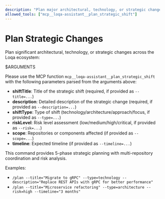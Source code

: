 ```yaml
---
description: "Plan major architectural, technology, or strategic changes across the Loqa ecosystem"
allowed_tools: ["mcp__loqa-assistant__plan_strategic_shift"]
---
```


# Plan Strategic Changes

Plan significant architectural, technology, or strategic changes across the Loqa ecosystem:

$ARGUMENTS

Please use the MCP function `mcp__loqa-assistant__plan_strategic_shift` with the following parameters parsed from the arguments above:

- **shiftTitle**: Title of the strategic shift (required, if provided as `--title=...`)
- **description**: Detailed description of the strategic change (required, if provided as `--description=...`)
- **shiftType**: Type of shift (technology/architecture/approach/focus, if provided as `--type=...`)
- **riskLevel**: Risk level assessment (low/medium/high/critical, if provided as `--risk=...`)
- **scope**: Repositories or components affected (if provided as `--scope=...`)
- **timeline**: Expected timeline (if provided as `--timeline=...`)

This command provides 5-phase strategic planning with multi-repository coordination and risk analysis.

Examples:
- `/plan --title="Migrate to gRPC" --type=technology --description="Replace REST APIs with gRPC for better performance"`
- `/plan --title="Microservice refactoring" --type=architecture --risk=high --timeline="3 months"`